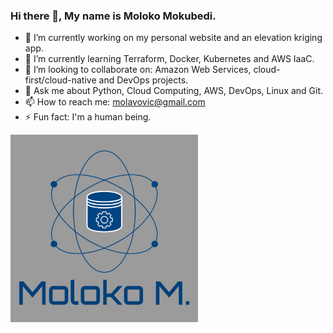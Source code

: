 ### Hi there 👋, My name is Moloko Mokubedi.

- 🔭 I’m currently working on my personal website and an elevation kriging app.
- 🌱 I’m currently learning Terraform, Docker, Kubernetes and AWS IaaC.
- 👯 I’m looking to collaborate on: Amazon Web Services, cloud-first/cloud-native and DevOps projects.
- 💬 Ask me about Python, Cloud Computing, AWS, DevOps, Linux and Git.
- 📫 How to reach me: molavovic@gmail.com
- ⚡ Fun fact: I'm a human being.

<img src="Moloko-Professional-Logo-Grey-Background.jpg" align="middle" height="300px" width="300px">
